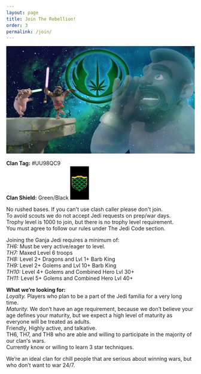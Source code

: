 ```yaml
---
layout: page
title: Join The Rebellion!
order: 3
permalink: /join/
---
```


![Spirit Call](/spirit.jpg)

**Clan Tag:** #UU98QC9 <br/>
**Clan Shield:** Green/Black <img src="/badge.jpg" width="50px"/>

No rushed bases. If you can't use clash caller please don't join. <br/> 
To avoid scouts we do not accept Jedi requests on prep/war days. <br/> 
Trophy level is 1000 to join, but there is no trophy level requirement. <br/>
You must agree to follow our rules under The Jedi Code section. 

Joining the Ganja Jedi requires a minimum of: <br/>
*TH6:*  Must be very active/eager to level.   
*TH7:*  Maxed Level 6 troops <br/>
*TH8:*  Level 2+ Dragons and Lvl 1+ Barb King <br/>
*TH9:*  Level 2+ Golems and Lvl 10+ Barb King <br/>
*TH10:* Level 4+ Golems and Combined Hero Lvl 30+ <br/>
*TH11:* Level 5+ Golems and Combined Hero Lvl 40+ <br/>

**What we’re looking for:** <br/>
*Loyalty.*  Players who plan to be a part of the Jedi familia for a very long time. <br/>
*Maturity.* We don’t have an age requirement, because we don’t believe your age defines your maturity, but we expect a high level of maturity as everyone will be treated as adults.  <br/>
Friendly, Highly active, and talkative.  <br/>
TH6, TH7, and TH8 who are able and willing to participate in the majority of our clan's wars. <br/>
Currently know or willing to learn 3 star techniques.  

We’re an ideal clan for chill people that are serious about winning wars, but who don’t want to war 24/7. 
